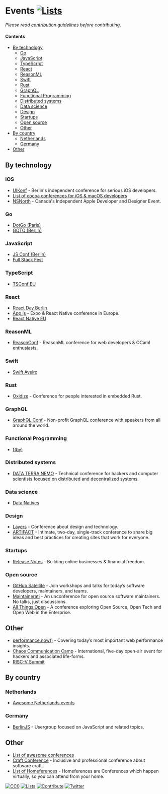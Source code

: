 # Events [![Lists](https://img.shields.io/badge/-more%20lists-0a0a0a.svg?style=flat&colorA=0a0a0a)](https://github.com/learn-anything/curated-lists#readme)

_Please read [contribution guidelines](CONTRIBUTING.md#readme) before contributing._

#### Contents

- [By technology](#by-technology)
  - [Go](#go)
  - [JavaScript](#javascript)
  - [TypeScript](#typescript)
  - [React](#react)
  - [ReasonML](#reasonml)
  - [Swift](#swift)
  - [Rust](#rust)
  - [GraphQL](#graphql)
  - [Functional Programming](#functional-programming)
  - [Distributed systems](#distributed-systems)
  - [Data science](#data-science)
  - [Design](#design)
  - [Startups](#startups)
  - [Open source](#open-source)
  - [Other](#other)
- [By country](#by-country)
  - [Netherlands](#netherlands)
  - [Germany](#germany)
- [Other](#other)

## By technology

### iOS

- [UIKonf](http://www.uikonf.com/) - Berlin's independent conference for serious iOS developers.
- [List of cocoa conferences for iOS & macOS developers](https://cocoaconferences.com/)
- [NSNorth](http://nsnorth.ca/) - Canada's Independent Apple Developer and Designer Event.

### Go

- [DotGo (Paris)](https://www.dotgo.eu/)
- [GOTO (Berlin)](https://gotober.com/)

### JavaScript

- [JS Conf (Berlin)](https://2018.jsconf.eu/)
- [Full Stack Fest](https://2019.fullstackfest.com/)

### TypeScript

- [TSConf EU](https://tsconf.eu/)

### React

- [React Day Berlin](https://reactday.berlin/)
- [App.js](https://appjs.co/) - Expo & React Native conference in Europe.
- [React Native EU](https://www.react-native.eu/)

### ReasonML

- [ReasonConf](https://www.reason-conf.com/) - ReasonML conference for web developers & OCaml enthusiasts.

### Swift

- [Swift Aveiro](https://swiftaveiro.xyz/)

### Rust

- [Oxidize](https://oxidizeconf.com/) - Conference for people interested in embedded Rust.

### GraphQL

- [GraphQL Conf](https://www.graphqlconf.org/) - Non-profit GraphQL conference with speakers from all around the world.

### Functional Programming

- [f(by)](https://fby.by/)

### Distributed systems

- [DATA TERRA NEMO](https://dtn.is/) - Technical conference for hackers and computer scientists focused on distributed and decentralized systems.

### Data science

- [Data Natives](https://datanatives.io/)

### Design

- [Layers](http://layers.is/) - Conference about design and technology.
- [ARTIFACT](https://artifactconf.com/) - Intimate, two-day, single-track conference to share big ideas and best practices for creating sites that work for everyone.

### Startups

- [Release Notes](https://2019.releasenotes.tv/) - Building online businesses & financial freedom.

### Open source

- [GitHub Satellite](https://githubsatellite.com/) - Join workshops and talks for today’s software developers, maintainers, and teams.
- [Maintainerati](https://maintainerati.org/) - An unconference for open source software maintainers. No talks, just discussions.
- [All Things Open](https://allthingsopen.org/) - A conference exploring Open Source, Open Tech and Open Web in the Enterprise.

## Other

- [performance.now()](https://perfnow.nl/) - Covering today’s most important web performance insights.
- [Chaos Communication Camp](https://events.ccc.de/camp/2019/) - International, five-day open-air event for hackers and associated life-forms.
- [RISC-V Summit](https://tmt.knect365.com/risc-v-summit/)

## By country

### Netherlands

- [Awesome Netherlands events](https://github.com/awkward/awesome-netherlands-events#readme)

### Germany

- [BerlinJS](https://berlinjs.org/) - Usergroup focused on JavaScript and related topics.

## Other

- [List of awesome conferences](https://github.com/watson/conferences#readme)
- [Craft Conference](https://craft-conf.com/) - Inclusive and professional conference about software craft.
- [List of Homeferences](https://github.com/homeferences/list#readme) - Homeferences are Conferences which happen virtually, so you can attend from your home.

[![CC0](https://img.shields.io/badge/license-CC0-0a0a0a.svg?style=flat&colorA=0a0a0a)](https://creativecommons.org/publicdomain/zero/1.0/)
[![Lists](https://img.shields.io/badge/-more%20lists-0a0a0a.svg?style=flat&colorA=0a0a0a)](https://github.com/learn-anything/curated-lists#readme)
[![Contribute](https://img.shields.io/badge/-contribute-0a0a0a.svg?style=flat&colorA=0a0a0a)](CONTRIBUTING.md#readme)
[![Twitter](http://bit.ly/latwitt)](https://twitter.com/learnanything_)

